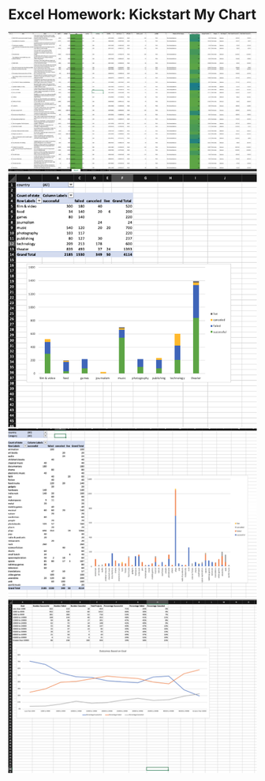 # Excel Homework: Kickstart My Chart

![](Graphs/Screen%20Shot%202020-02-26%20at%206.27.56%20PM.png)
![](Graphs/Screen%20Shot%202020-02-26%20at%206.32.37%20PM.png)
![](Graphs/Screen%20Shot%202020-02-26%20at%206.28.56%20PM.png)
![](Graphs/Screen%20Shot%202020-02-26%20at%206.29.36%20PM.png)
